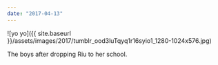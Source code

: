 ```yaml
---
date: "2017-04-13"
---
```


![yo yo]({{ site.baseurl }}/assets/images/2017/tumblr_ood3luTqyq1r16syio1_1280-1024x576.jpg)

The boys after dropping Riu to her school.
